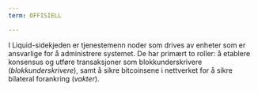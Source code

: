 ```yaml
---
term: OFFISIELL

---
```

I Liquid-sidekjeden er tjenestemenn noder som drives av enheter som er ansvarlige for å administrere systemet. De har primært to roller: å etablere konsensus og utføre transaksjoner som blokkunderskrivere (*blokkunderskrivere*), samt å sikre bitcoinsene i nettverket for å sikre bilateral forankring (*vakter*).